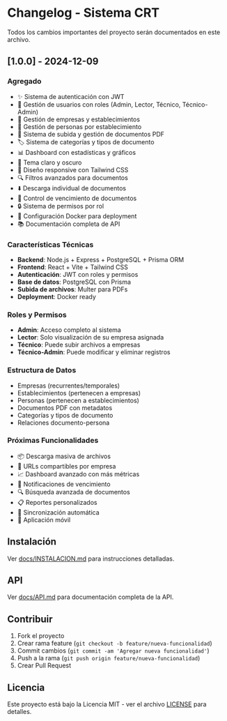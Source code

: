 # Changelog - Sistema CRT

Todos los cambios importantes del proyecto serán documentados en este archivo.

## [1.0.0] - 2024-12-09

### Agregado
- ✨ Sistema de autenticación con JWT
- 👥 Gestión de usuarios con roles (Admin, Lector, Técnico, Técnico-Admin)
- 🏢 Gestión de empresas y establecimientos
- 👤 Gestión de personas por establecimiento
- 📄 Sistema de subida y gestión de documentos PDF
- 🏷️ Sistema de categorías y tipos de documento
- 📊 Dashboard con estadísticas y gráficos
- 🌙 Tema claro y oscuro
- 📱 Diseño responsive con Tailwind CSS
- 🔍 Filtros avanzados para documentos
- ⬇️ Descarga individual de documentos
- 📅 Control de vencimiento de documentos
- 🔒 Sistema de permisos por rol
- 🐳 Configuración Docker para deployment
- 📚 Documentación completa de API

### Características Técnicas
- **Backend**: Node.js + Express + PostgreSQL + Prisma ORM
- **Frontend**: React + Vite + Tailwind CSS
- **Autenticación**: JWT con roles y permisos
- **Base de datos**: PostgreSQL con Prisma
- **Subida de archivos**: Multer para PDFs
- **Deployment**: Docker ready

### Roles y Permisos
- **Admin**: Acceso completo al sistema
- **Lector**: Solo visualización de su empresa asignada
- **Técnico**: Puede subir archivos a empresas
- **Técnico-Admin**: Puede modificar y eliminar registros

### Estructura de Datos
- Empresas (recurrentes/temporales)
- Establecimientos (pertenecen a empresas)
- Personas (pertenecen a establecimientos)
- Documentos PDF con metadatos
- Categorías y tipos de documento
- Relaciones documento-persona

### Próximas Funcionalidades
- 📦 Descarga masiva de archivos
- 🔗 URLs compartibles por empresa
- 📈 Dashboard avanzado con más métricas
- 📧 Notificaciones de vencimiento
- 🔍 Búsqueda avanzada de documentos
- 📋 Reportes personalizados
- 🔄 Sincronización automática
- 📱 Aplicación móvil

## Instalación

Ver [docs/INSTALACION.md](docs/INSTALACION.md) para instrucciones detalladas.

## API

Ver [docs/API.md](docs/API.md) para documentación completa de la API.

## Contribuir

1. Fork el proyecto
2. Crear rama feature (`git checkout -b feature/nueva-funcionalidad`)
3. Commit cambios (`git commit -am 'Agregar nueva funcionalidad'`)
4. Push a la rama (`git push origin feature/nueva-funcionalidad`)
5. Crear Pull Request

## Licencia

Este proyecto está bajo la Licencia MIT - ver el archivo [LICENSE](LICENSE) para detalles.